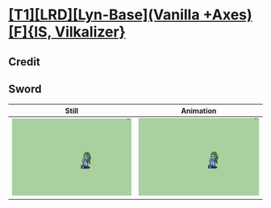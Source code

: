 # [\[T1\]\[LRD\]\[Lyn-Base\]\(Vanilla +Axes\)\[F\]{IS, Vilkalizer}](../)

## Credit


	
## Sword

| Still | Animation |
| :---: | :-------: |
| ![Sword still](./Sword_000.png) | ![Sword animation](./Sword.gif) |
